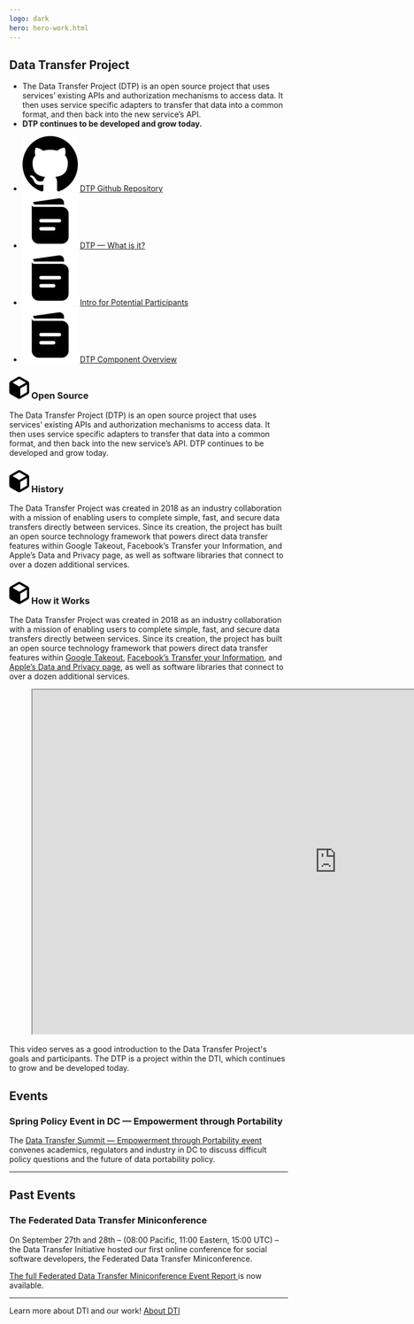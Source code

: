 ```yaml
---
logo: dark
hero: hero-work.html
---
```


<section>
  <h2>Data Transfer Project</h2>
  <div class="our-work-intro-container">
    <ul class="our-work-intro">
      <li>
        The Data Transfer Project (DTP) is an open source project that uses services’ existing APIs and authorization mechanisms to access data. It then uses service specific adapters to transfer that data into a common format, and then back into the new service’s API.
      </li>
      <li>
        <strong>DTP continues to be developed and grow today.</strong>
      </li>
    </ul>
    <nav class="our-work-nav">
      <ul class="work-nav-list">
        <li>
          <img class="list-icon" src="/images/icons/github-solid.svg" alt="">
          <a href="https://github.com/dtinit" rel="noopener nofollow" target="_blank">DTP Github Repository</a>
        </li>
        <li>
          <img class="list-icon" src="/images/icons/book-icon.svg" alt="">
          <a href="/docs/dtp-what-is-it">DTP &mdash; What is it?</a>
        </li>
        <li>
          <img class="list-icon" src="/images/icons/book-icon.svg" alt="">
          <a href="/docs/dtp-intro-for-contributors">Intro for Potential Participants</a>
        </li>
        <li>
          <img class="list-icon" src="/images/icons/book-icon.svg" alt="">
          <a href="/docs/dtp-documentation">DTP Component Overview</a>
        </li>
      </ul>
    </nav>
  </div>

  <h3 class="our-work-h3">
    <img class="header-icon" src="/images/icons/block-icon.svg" alt="" height="40" />
    Open Source
  </h3>

  <p>
    The Data Transfer Project (DTP) is an open source project that uses services’ existing APIs and authorization mechanisms to access data. It then uses service specific adapters to transfer that data into a common format, and then back into the new service’s API. DTP continues to be developed and grow today.
  </p>

  <h3 class="our-work-h3">
    <img class="header-icon" src="/images/icons/block-icon.svg" alt="" height="40" />
    History
  </h3>

  <p>
    The Data Transfer Project was created in 2018 as an industry collaboration with a mission of enabling users to complete simple, fast, and secure data transfers directly between services. Since its creation, the project has built an open source technology framework that powers direct data transfer features within Google Takeout, Facebook’s Transfer your Information, and Apple’s Data and Privacy page, as well as software libraries that connect to over a dozen additional services.
  </p>

  <h3 class="our-work-h3">
    <img class="header-icon" src="/images/icons/block-icon.svg" alt="" height="40" />
    How it Works
  </h3>

  <p>
    The Data Transfer Project was created in 2018 as an industry collaboration with a mission of enabling users to complete simple, fast, and secure data transfers directly between services. Since its creation, the project has built an open source technology framework that powers direct data transfer features within <a href="https://takeout.google.com/takeout/transfer/custom/photos" rel="noopener nofollow" target="_blank">Google Takeout</a>, <a href="http://facebook.com/tyi" rel="noopener nofollow" target="_blank">Facebook’s Transfer your Information</a>, and <a href="https://privacy.apple.com" rel="noopener nofollow" target="_blank">Apple’s Data and Privacy page</a>, as well as software libraries that connect to over a dozen additional services.
  </p>
</section>

<section class="slanted-background">
  <figure class="video-wrapper">
    <iframe class="video-embed" width="1100" height="622" src="https://www.youtube-nocookie.com/embed/_mVhmDnhrWo?si=BYbCUhmeT34HCHwQ" title="YouTube video player that plays a video describing the Data Transfer Project" allow="accelerometer; clipboard-write; encrypted-media; gyroscope; picture-in-picture; web-share" allowfullscreen></iframe>
  </figure>
  <figcaption class="video-description">
    This video serves as a good introduction to the Data Transfer Project's goals and participants. The DTP is a project within the DTI, which continues to grow and be developed today.
  </figcaption>
</section>

<section>
  <h2>Events</h2>
  <article>
    <h3>
      Spring Policy Event in DC &mdash; Empowerment through Portability
    </h3>
    <p>
      The <a href="/docs/feb29summit">Data Transfer Summit &mdash; Empowerment through Portability event</a> convenes academics, regulators and industry in DC to discuss difficult policy questions and the future of data portability policy.
    </p>
  </article>
</section>

<hr/>

<section>
  <h2>Past Events</h2>
  <article>
    <h3>The Federated Data Transfer Miniconference</h3>
    <p>
      On September 27th and 28th &ndash; (08:00 Pacific, 11:00 Eastern, 15:00 UTC) &ndash; the Data Transfer Initiative hosted our first online conference for social software developers, the Federated Data Transfer Miniconference.
    </p>
    <p>
      <a href="/docs/dtp-federated-miniconference-report">
        The full Federated Data Transfer Miniconference Event Report
      </a> is now available.
    </p>
  </article>
</section>

<hr/>

<p class="home-learn-more"> 
  <span>
		Learn more about DTI and our work!
	</span>
	<a class="button" href="/about">About DTI</a>
</p>
